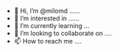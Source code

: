 - 👋 Hi, I’m @milomd ......
- 👀 I’m interested in ......
- 🌱 I’m currently learning ...
- 💞️ I’m looking to collaborate on ....
- 📫 How to reach me ....

<!---
milomd/milomd is a ✨ special ✨ repository because its `README.md` (this file) appears on your GitHub profile.
You can click the Preview link to take a look at your changes.
--->
